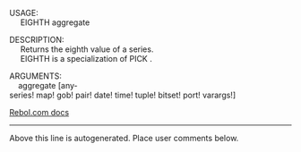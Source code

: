 USAGE:  
&nbsp;&nbsp;&nbsp;&nbsp;&nbsp;EIGHTH&nbsp;aggregate&nbsp;  
  
DESCRIPTION:  
&nbsp;&nbsp;&nbsp;&nbsp;&nbsp;Returns&nbsp;the&nbsp;eighth&nbsp;value&nbsp;of&nbsp;a&nbsp;series.  
&nbsp;&nbsp;&nbsp;&nbsp;&nbsp;EIGHTH&nbsp;is&nbsp;a&nbsp;specialization&nbsp;of&nbsp;PICK&nbsp;.  
  
ARGUMENTS:  
&nbsp;&nbsp;&nbsp;&nbsp;aggregate&nbsp;[any-series!&nbsp;map!&nbsp;gob!&nbsp;pair!&nbsp;date!&nbsp;time!&nbsp;tuple!&nbsp;bitset!&nbsp;port!&nbsp;varargs!]  

[Rebol.com docs](http://www.rebol.com/r3/docs/functions/eighth.html)
___
Above this line is autogenerated. Place user comments below.